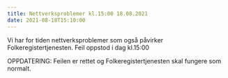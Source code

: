 ```yaml
---
title: Nettverksproblemer kl.15:00 18.08.2021
date: 2021-08-18T15:10:00
---
```

Vi har for tiden nettverksproblemer som også påvirker Folkeregistertjenesten.
Feil oppstod i dag kl.15:00

OPPDATERING: Feilen er rettet og Folkeregistertjenesten skal fungere som normalt.
